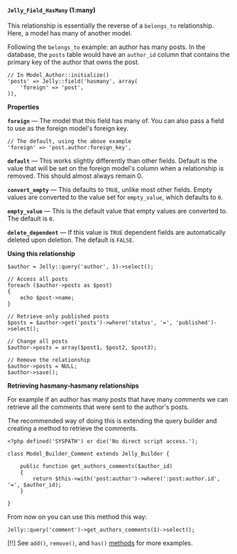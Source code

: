 #### `Jelly_Field_HasMany` (1:many)

This relationship is essentially the reverse of a `belongs_to` relationship. Here, a model has many of another model.

Following the `belongs_to` example: an author has many posts. In the database,
the `posts` table would have an `author_id` column that contains the primary
key of the author that owns the post.

	// In Model_Author::initialize()
	'posts' => Jelly::field('hasmany', array(
		'foreign' => 'post',
	)),

**Properties**

**`foreign`** — The model that this field has many of. You can also pass a field to use as the foreign model's foreign key.

	// The default, using the above example
	'foreign' => 'post.author:foreign_key',

**`default`** — This works slightly differently than other fields. Default is the value that will be set on the foreign model's column when a relationship is removed. This should almost always remain 0.

**`convert_empty`** — This defaults to `TRUE`, unlike most other fields. Empty values are converted to the value set for `empty_value`, which defaults to `0`.

**`empty_value`** — This is the default value that empty values are converted to. The default is `0`.

**`delete_dependent`** — If this value is `TRUE` dependent fields are automatically deleted upon deletion. The default is `FALSE`.

**Using this relationship**

	$author = Jelly::query('author', 1)->select();

	// Access all posts
	foreach ($author->posts as $post)
	{
		echo $post->name;
	}

	// Retrieve only published posts
	$posts = $author->get('posts')->where('status', '=', 'published')->select();

	// Change all posts
	$author->posts = array($post1, $post2, $post3);

	// Remove the relationship
	$author->posts = NULL;
	$author->save();

**Retrieving hasmany-hasmany relationships**

For example if an author has many posts that have many comments we can retrieve all the comments that were sent to the author's posts.

The recommended way of doing this is extending the query builder and creating a method to retrieve the comments.

	<?php defined('SYSPATH') or die('No direct script access.');

	class Model_Builder_Comment extends Jelly_Builder {

		public function get_authors_comments($author_id)
		{
			return $this->with('post:author')->where(':post:author.id', '=', $author_id);
		}

	}

From now on you can use this method this way:

	Jelly::query('comment')->get_authors_comments(1)->select();


[!!] See `add()`, `remove()`, and `has()` [methods](../jelly/relationships#add-and-remove) for more examples.